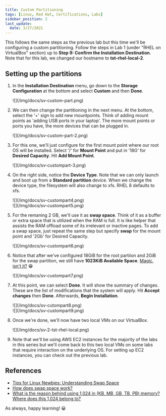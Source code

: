 ```yaml
---
title: Custom Partitioning
tags: [Linux, Red Hat, Certifications, Labs]
sidebar_position: 2
last_update:
  date: 3/27/2021
---
```



This follows the same steps as the previous lab but this time we'll be configuring a custom partitioning. Follow the steps in Lab 1 (under "RHEL on VirtualBox" section) up to **Step 9: Confirm the Installation Destination**. Note that for this lab, we changed our hostname to **tst-rhel-local-2**.

## Setting up the partitions

1. In the **Installation Destination** menu, go down to the **Storage Configuration** at the bottom and select **Custom** and then **Done**.

    <div class="img-center"> 
    ![](/img/docs/sv-custom-part.png)
    </div>

2. We can then change the partitioning in the next menu. At the bottom, select the '+' sign to add new mountpoints. Think of adding mount points as 'adding USB ports in your laptop'. The more mount points or ports you have, the more devices that can be plugged in. 

    <div class="img-center"> 
    ![](/img/docs/sv-custom-part-2.png)
    </div>

3. For this one, we'll just configure for the first mount point where our root OS will be installed. Select '/' for **Mount Point** and put in '18G' for **Desired Capacity**. Hit **Add Mount Point**.

    <div class="img-center"> 
    ![](/img/docs/sv-custompart-3.png)
    </div>

4. On the right side, notice the **Device Type**. Note that we can only launch and boot up from a **Standard partition** device. When we change the device type, the filesystem will also change to xfs. RHEL 8 defaults to xfs.

    <div class="img-center"> 
    ![](/img/docs/sv-custompart4.png)
    </div>

    <div class="img-center"> 
    ![](/img/docs/sv-custompart5.png)
    </div>

5. For the remaning 2 GB, we'll use it as **swap space**. Think of it as a buffer or extra space that is utilized when the RAM is full. It is like helper that assists the RAM offload some of its irrelevant or inactive pages. To add a swap space, just repeat the same step but specify **swap** for the mount point and '2Gb' for Desired Capacity.

    <div class="img-center"> 
    ![](/img/docs/sv-custompart6.png)
    </div>

6. Notice that after we've configured 18GiB for the root partiion and 2GiB for the swap partition, we still have **1023KiB Available Space**. [Magic, isn't it?](https://www.quora.com/What-is-the-reason-behind-using-1-024-in-KB-MB-GB-TB-PB-memory-Where-does-this-1-024-belong-to) 😁

    <div class="img-center"> 
    ![](/img/docs/sv-custompart7.png)
    </div>

7. At this point, we can select **Done**. It will show the summary of changes. These are the list of modifications that the system will apply. Hit **Accept changes** then **Done**. Afterwards, **Begin Installation**.

    <div class="img-center"> 
    ![](/img/docs/sv-cutompart8.png)
    </div>
    <div class="img-center"> 
    ![](/img/docs/sv-custompart9.png)
    </div>

8. Once we're done, we'll now have two local VMs on our VirtualBox. 

    <div class="img-center"> 
    ![](/img/docs/sv-2-tst-rhel-local.png)
    </div>

9. Note that we'll be using AWS EC2 instances for the majority of the labs in this series but we'll come back to this two local VMs on some labs that require interaction on the underlying OS. For setting up EC2 instances, you can check out the previous lab.

## References

- [Tips for Linux Newbies: Understanding Swap Space](https://www.wired.com/2007/12/tips-for-linux-newbies-understanding-swap-space/)
- [How does swap space work?](https://www.computerworld.com/article/2794697/how-does-swap-space-work-.html)
- [What is the reason behind using 1,024 in (KB, MB, GB, TB, PB) memory? Where does this 1,024 belong to?](https://www.quora.com/What-is-the-reason-behind-using-1-024-in-KB-MB-GB-TB-PB-memory-Where-does-this-1-024-belong-to)

As always, happy learning! 😀
